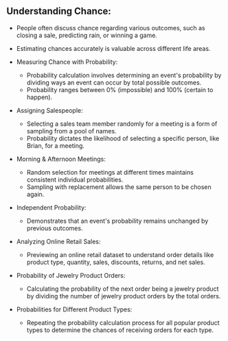 ## Understanding Chance:
  - People often discuss chance regarding various outcomes, such as closing a sale, predicting rain, or winning a game.
  - Estimating chances accurately is valuable across different life areas.

- Measuring Chance with Probability:
  - Probability calculation involves determining an event's probability by dividing ways an event can occur by total possible outcomes.
  - Probability ranges between 0% (impossible) and 100% (certain to happen).

- Assigning Salespeople:
  - Selecting a sales team member randomly for a meeting is a form of sampling from a pool of names.
  - Probability dictates the likelihood of selecting a specific person, like Brian, for a meeting.

- Morning & Afternoon Meetings:
  - Random selection for meetings at different times maintains consistent individual probabilities.
  - Sampling with replacement allows the same person to be chosen again.

- Independent Probability:
  - Demonstrates that an event's probability remains unchanged by previous outcomes.

- Analyzing Online Retail Sales:
  - Previewing an online retail dataset to understand order details like product type, quantity, sales, discounts, returns, and net sales.

- Probability of Jewelry Product Orders:
  - Calculating the probability of the next order being a jewelry product by dividing the number of jewelry product orders by the total orders.

- Probabilities for Different Product Types:
  - Repeating the probability calculation process for all popular product types to determine the chances of receiving orders for each type.
